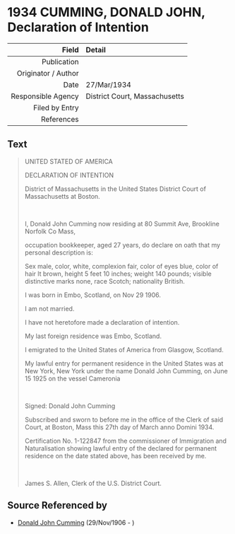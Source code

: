 ﻿---
layout: page
permalink: /sources/s27003008
---

# 1934 CUMMING, DONALD JOHN, Declaration of Intention

Field | Detail
---:|:---
Publication | 
Originator / Author | 
Date | 27/Mar/1934
Responsible Agency | District Court, Massachusetts
Filed by Entry | 
References | 

## Text

> UNITED STATED OF AMERICA
>
> DECLARATION OF INTENTION
>
> District of Massachusetts in the United States District Court of Massachusetts at Boston.
>
> <br/>
>
> I, Donald John Cumming now residing at 80 Summit Ave, Brookline Norfolk Co Mass, 
>
> occupation bookkeeper, aged 27 years, do declare on oath that my personal description is:
>
> Sex male, color, white, complexion fair, color of eyes blue, color of hair lt brown, height 5 feet 10 inches; weight 140 pounds; visible distinctive marks none, race Scotch; nationality British.
>
> I was born in Embo, Scotland, on Nov 29 1906. 
>
> I am not married.
>
> I have not heretofore made a declaration of intention.
>
> My last foreign residence was Embo, Scotland.
>
> I emigrated to the United States of America from Glasgow, Scotland.
>
> My lawful entry for permanent residence in the United States was at New York, New York under the name Donald John Cumming, on June 15 1925 on the vessel Cameronia
>
> <br/>
>
> Signed: Donald John Cumming
>
> Subscribed and sworn to before me in the office of the Clerk of said Court, at Boston, Mass this 27th day of March anno Domini 1934.
>
> Certification No. 1-122847 from the commissioner of Immigration and Naturalisation showing lawful entry of the declared for permanent residence on the date stated above, has been received by me. 
>
> <br/>
>
> James S. Allen, Clerk of the U.S. District Court.
>

## Source Referenced by

* [Donald John Cumming](../people/@22331378@-donald-john-cumming-b1906-11-29-d.md) (29/Nov/1906 - )
